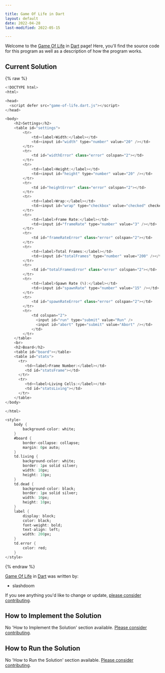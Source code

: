 ```yaml
---

title: Game Of Life in Dart
layout: default
date: 2022-04-28
last-modified: 2022-05-15

---
```


Welcome to the [Game Of Life](https://sampleprograms.io/projects/game-of-life) in [Dart](https://sampleprograms.io/languages/dart) page! Here, you'll find the source code for this program as well as a description of how the program works.

## Current Solution

{% raw %}

```dart
<!DOCTYPE html>
<html>

<head>
  <script defer src="game-of-life.dart.js"></script>
</head>

<body>
    <h2>Settings</h2>
    <table id="settings">
        <tr>
            <td><label>Width:</label></td>
            <td><input id="width" type="number" value="20" /></td>
        </tr>
        <tr>
            <td id="widthError" class="error" colspan="2"></td>
        </tr>
        <tr>
            <td><label>Height:</label></td>
            <td><input id="height" type="number" value="20" /></td>
        </tr>
        <tr>
            <td id="heightError" class="error" colspan="2"></td>
        </tr>
        <tr>
            <td><label>Wrap:</label></td>
            <td><input id="wrap" type="checkbox" value="checked" checked/></td>
        </tr>
        <tr>
            <td><label>Frame Rate:</label></td>
            <td><input id="frameRate" type="number" value="3" /></td>
        </tr>
        <tr>
            <td id="frameRateError" class="error" colspan="2"></td>
        </tr>
        <tr>
            <td><label>Total Frames:</label></td>
            <td><input id="totalFrames" type="number" value="200" /></td>
        </tr>
        <tr>
            <td id="totalFramesError" class="error" colspan="2"></td>
        </tr>
        <tr>
            <td><label>Spawn Rate (%):</label></td>
            <td><input id="spawnRate" type="number" value="15" /></td>
        </tr>
        <tr>
            <td id="spawnRateError" class="error" colspan="2"></td>
        </tr>
        <tr>
            <td colspan="2">
              <input id="run" type="submit" value="Run" />
              <input id="abort" type="submit" value="Abort" /></td>
            </td>
        </tr>
    </table>
    <br>
    <h2>Board</h2>
    <table id="board"></table>
    <table id="stats">
      <tr>
         <td><label>Frame Number:</label></td>
         <td id="statsFrame"></td>
      </tr>
      <tr>
         <td><label>Living Cells:</label></td>
         <td id="statsLiving"></td>
      </tr>
    </table>
</body>

</html>

<style>
    body {
        background-color: white;
    }
    #board {
        border-collapse: collapse;
        margin: 0px auto;
    }
    td.living {
        background-color: white;
        border: 1px solid silver;
        width: 10px;
        height: 10px;
    }
    td.dead {
        background-color: black;
        border: 1px solid silver;
        width: 10px;
        height: 10px;
    }
    label {
        display: block;
        color: black;
        font-weight: bold;
        text-align: left;
        width: 200px;
    }
    td.error {
        color: red;
    }
</style>
```

{% endraw %}

[Game Of Life](https://sampleprograms.io/projects/game-of-life) in [Dart](https://sampleprograms.io/languages/dart) was written by:

- slashdoom

If you see anything you'd like to change or update, [please consider contributing](https://github.com/TheRenegadeCoder/sample-programs).

## How to Implement the Solution

No 'How to Implement the Solution' section available. [Please consider contributing](https://github.com/TheRenegadeCoder/sample-programs-website).

## How to Run the Solution

No 'How to Run the Solution' section available. [Please consider contributing](https://github.com/TheRenegadeCoder/sample-programs-website).